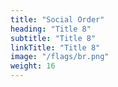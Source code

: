 ```yaml
---
title: "Social Order"
heading: "Title 8"
subtitle: "Title 8"
linkTitle: "Title 8"
image: "/flags/br.png"
weight: 16
---
```

